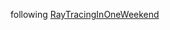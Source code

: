following [RayTracingInOneWeekend](https://raytracing.github.io/books/RayTracingInOneWeekend.html#diffusematerials/truelambertianreflection)

